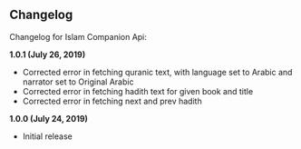 ## Changelog

Changelog for Islam Companion Api:

**1.0.1 (July 26, 2019)**
* Corrected error in fetching quranic text, with language set to Arabic and narrator set to Original Arabic
* Corrected error in fetching hadith text for given book and title
* Corrected error in fetching next and prev hadith

**1.0.0 (July 24, 2019)**
* Initial release
